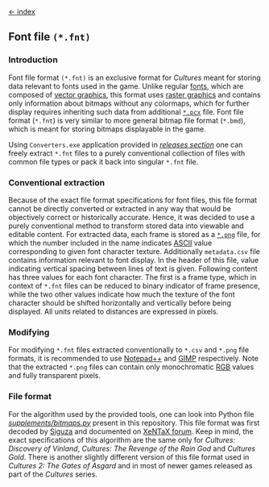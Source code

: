 [← index](../index.md)

## Font file `(*.fnt)`

### Introduction

Font file format `(*.fnt)` is an exclusive format for *Cultures* meant for
storing data relevant to fonts used in the game. Unlike regular [fonts](https://en.wikipedia.org/wiki/Font),
which are composed of [vector graphics](https://en.wikipedia.org/wiki/Vector_graphics),
this format uses [raster graphics](https://en.wikipedia.org/wiki/Raster_graphics)
and contains only information about bitmaps without any colormaps, which for
further display requires inheriting such data from additional [`*.pcx`](./picture_exchange.md)
file. Font file format (`*.fnt`) is very similar to more general bitmap file
format (`*.bmd`), which is meant for storing bitmaps displayable in the game. 

Using `Converters.exe` application provided in [*releases section*](https://github.com/Mikulus6/Cultures-map-editor/releases)
one can freely extract `*.fnt` files to a purely conventional collection of
files with common file types or pack it back into singular
`*.fnt` file.

### Conventional extraction

Because of the exact file format specifications for font files, this file
format cannot be directly converted or extracted in any way that would be
objectively correct or historically accurate. Hence, it was decided to use a
purely conventional method to transform stored data into viewable and editable
content. For extracted data, each frame is stored as a [`*.png`](https://en.wikipedia.org/wiki/PNG)
file, for which the number included in the name indicates [ASCII](https://en.wikipedia.org/wiki/ASCII)
value corresponding to given font character texture.
Additionally `metadata.csv` file contains information relevant to font
display. In the header of this file, value indicating vertical spacing
between lines of text is given. Following content has three values for each
font character. The first is a frame type, which in context of `*.fnt` files
can be reduced to binary indicator of frame presence, while the two other
values indicate how much the texture of the font character should be shifted
horizontally and vertically before being displayed. All units related to
distances are expressed in pixels.

### Modifying

For modifying `*.fnt` files extracted conventionally to `*.csv` and `*.png`
file formats, it is recommended to use [Notepad++](https://notepad-plus-plus.org/)
and [GIMP](https://www.gimp.org/) respectively. Note that the extracted
`*.png` files can contain only monochromatic [RGB](https://en.wikipedia.org/wiki/RGB_color_model)
values and fully transparent pixels.


### File format

For the algorithm used by the provided tools, one can look into Python file
[*supplements/bitmaps.py*](../../supplements/bitmaps.py) present in this
repository. This file format was first decoded by [Siguza](https://github.com/siguza)
and documented on [XeNTaX forum](https://web.archive.org/web/20210724120011/https://forum.xentax.com/viewtopic.php?t=10705).
Keep in mind, the exact specifications of this algorithm are the same only for
*Cultures: Discovery of Vinland*, *Cultures: The Revenge of the Rain God* and
*Cultures Gold*. There is another slightly different version of this file
format used in *Cultures 2: The Gates of Asgard* and in most of newer games
released as part of the *Cultures* series.
